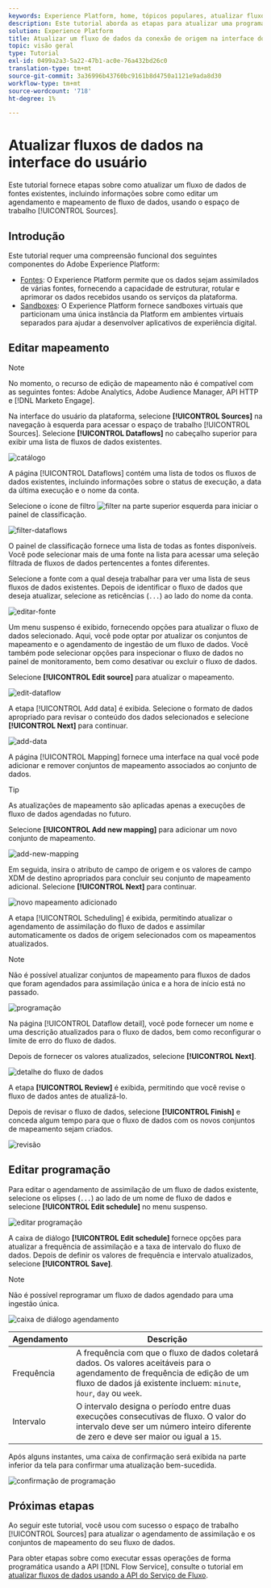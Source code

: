 ```yaml
---
keywords: Experience Platform, home, tópicos populares, atualizar fluxos de dados, editar programação
description: Este tutorial aborda as etapas para atualizar uma programação de fluxo de dados, incluindo sua frequência de assimilação e taxa de intervalo, usando a área de trabalho Fontes .
solution: Experience Platform
title: Atualizar um fluxo de dados da conexão de origem na interface do usuário
topic: visão geral
type: Tutorial
exl-id: 0499a2a3-5a22-47b1-ac0e-76a432bd26c0
translation-type: tm+mt
source-git-commit: 3a36996b43760bc9161b8d4750a1121e9ada8d30
workflow-type: tm+mt
source-wordcount: '718'
ht-degree: 1%

---
```


# Atualizar fluxos de dados na interface do usuário

Este tutorial fornece etapas sobre como atualizar um fluxo de dados de fontes existentes, incluindo informações sobre como editar um agendamento e mapeamento de fluxo de dados, usando o espaço de trabalho [!UICONTROL Sources].

## Introdução

Este tutorial requer uma compreensão funcional dos seguintes componentes do Adobe Experience Platform:

- [Fontes](../../home.md): O Experience Platform permite que os dados sejam assimilados de várias fontes, fornecendo a capacidade de estruturar, rotular e aprimorar os dados recebidos usando os serviços da plataforma.
- [Sandboxes](../../../sandboxes/home.md): O Experience Platform fornece sandboxes virtuais que particionam uma única instância da Platform em ambientes virtuais separados para ajudar a desenvolver aplicativos de experiência digital.

## Editar mapeamento

>[!NOTE]
>
>No momento, o recurso de edição de mapeamento não é compatível com as seguintes fontes: Adobe Analytics, Adobe Audience Manager, API HTTP e [!DNL Marketo Engage].

Na interface do usuário da plataforma, selecione **[!UICONTROL Sources]** na navegação à esquerda para acessar o espaço de trabalho [!UICONTROL Sources]. Selecione **[!UICONTROL Dataflows]** no cabeçalho superior para exibir uma lista de fluxos de dados existentes.

![catálogo](../../images/tutorials/update-dataflows/catalog.png)

A página [!UICONTROL Dataflows] contém uma lista de todos os fluxos de dados existentes, incluindo informações sobre o status de execução, a data da última execução e o nome da conta.

Selecione o ícone de filtro ![filter](../../images/tutorials/update/filter.png) na parte superior esquerda para iniciar o painel de classificação.

![filter-dataflows](../../images/tutorials/update-dataflows/filter-dataflows.png)

O painel de classificação fornece uma lista de todas as fontes disponíveis. Você pode selecionar mais de uma fonte na lista para acessar uma seleção filtrada de fluxos de dados pertencentes a fontes diferentes.

Selecione a fonte com a qual deseja trabalhar para ver uma lista de seus fluxos de dados existentes. Depois de identificar o fluxo de dados que deseja atualizar, selecione as reticências (`...`) ao lado do nome da conta.

![editar-fonte](../../images/tutorials/update-dataflows/edit-source.png)

Um menu suspenso é exibido, fornecendo opções para atualizar o fluxo de dados selecionado. Aqui, você pode optar por atualizar os conjuntos de mapeamento e o agendamento de ingestão de um fluxo de dados. Você também pode selecionar opções para inspecionar o fluxo de dados no painel de monitoramento, bem como desativar ou excluir o fluxo de dados.

Selecione **[!UICONTROL Edit source]** para atualizar o mapeamento.

![edit-dataflow](../../images/tutorials/update-dataflows/edit-dataflow.png)

A etapa [!UICONTROL Add data] é exibida. Selecione o formato de dados apropriado para revisar o conteúdo dos dados selecionados e selecione **[!UICONTROL Next]** para continuar.

![add-data](../../images/tutorials/update-dataflows/add-data.png)

A página [!UICONTROL Mapping] fornece uma interface na qual você pode adicionar e remover conjuntos de mapeamento associados ao conjunto de dados.

>[!TIP]
>
>As atualizações de mapeamento são aplicadas apenas a execuções de fluxo de dados agendadas no futuro.

Selecione **[!UICONTROL Add new mapping]** para adicionar um novo conjunto de mapeamento.

![add-new-mapping](../../images/tutorials/update-dataflows/add-new-mapping.png)

Em seguida, insira o atributo de campo de origem e os valores de campo XDM de destino apropriados para concluir seu conjunto de mapeamento adicional. Selecione **[!UICONTROL Next]** para continuar.

![novo mapeamento adicionado](../../images/tutorials/update-dataflows/new-mapping-added.png)

A etapa [!UICONTROL Scheduling] é exibida, permitindo atualizar o agendamento de assimilação do fluxo de dados e assimilar automaticamente os dados de origem selecionados com os mapeamentos atualizados.

>[!NOTE]
>
>Não é possível atualizar conjuntos de mapeamento para fluxos de dados que foram agendados para assimilação única e a hora de início está no passado.

![programação](../../images/tutorials/update-dataflows/scheduling.png)

Na página [!UICONTROL Dataflow detail], você pode fornecer um nome e uma descrição atualizados para o fluxo de dados, bem como reconfigurar o limite de erro do fluxo de dados.

Depois de fornecer os valores atualizados, selecione **[!UICONTROL Next]**.

![detalhe do fluxo de dados](../../images/tutorials/update-dataflows/dataflow-detail.png)

A etapa **[!UICONTROL Review]** é exibida, permitindo que você revise o fluxo de dados antes de atualizá-lo.

Depois de revisar o fluxo de dados, selecione **[!UICONTROL Finish]** e conceda algum tempo para que o fluxo de dados com os novos conjuntos de mapeamento sejam criados.

![revisão](../../images/tutorials/update-dataflows/review.png)

## Editar programação

Para editar o agendamento de assimilação de um fluxo de dados existente, selecione os elipses (`...`) ao lado de um nome de fluxo de dados e selecione **[!UICONTROL Edit schedule]** no menu suspenso.

![editar programação](../../images/tutorials/update-dataflows/edit-schedule.png)

A caixa de diálogo **[!UICONTROL Edit schedule]** fornece opções para atualizar a frequência de assimilação e a taxa de intervalo do fluxo de dados. Depois de definir os valores de frequência e intervalo atualizados, selecione **[!UICONTROL Save]**.

>[!NOTE]
>
>Não é possível reprogramar um fluxo de dados agendado para uma ingestão única.

![caixa de diálogo agendamento](../../images/tutorials/update-dataflows/schedule-dialog-box.png)

| Agendamento | Descrição |
| ---------- | ----------- |
| Frequência | A frequência com que o fluxo de dados coletará dados. Os valores aceitáveis para o agendamento de frequência de edição de um fluxo de dados já existente incluem: `minute`, `hour`, `day` ou `week`. |
| Intervalo | O intervalo designa o período entre duas execuções consecutivas de fluxo. O valor do intervalo deve ser um número inteiro diferente de zero e deve ser maior ou igual a `15`. |

Após alguns instantes, uma caixa de confirmação será exibida na parte inferior da tela para confirmar uma atualização bem-sucedida.

![confirmação de programação](../../images/tutorials/update-dataflows/schedule-confirm.png)

## Próximas etapas

Ao seguir este tutorial, você usou com sucesso o espaço de trabalho [!UICONTROL Sources] para atualizar o agendamento de assimilação e os conjuntos de mapeamento do seu fluxo de dados.

Para obter etapas sobre como executar essas operações de forma programática usando a API [!DNL Flow Service], consulte o tutorial em [atualizar fluxos de dados usando a API do Serviço de Fluxo](../../tutorials/api/update-dataflows.md).
